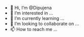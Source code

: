 - 👋 Hi, I’m @Dipujena
- 👀 I’m interested in ...
- 🌱 I’m currently learning ...
- 💞️ I’m looking to collaborate on ...
- 📫 How to reach me ...

<!---
Dipujena/Dipujena is a ✨ special ✨ repository because its `README.md` (this file) appears on your GitHub profile.
You can click the Preview link to take a look at your changes.
--->
